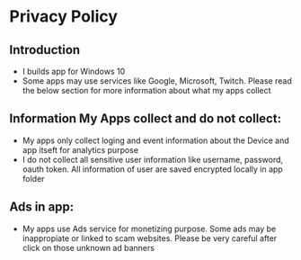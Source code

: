 # Privacy Policy

## Introduction
- I builds app for Windows 10
- Some apps may use services like Google, Microsoft, Twitch. Please read the below section for more information about what my apps collect

## Information My Apps collect and do not collect:
- My apps only collect loging and event information about the Device and app itseft for analytics purpose
- I do not collect all sensitive user information like username, password, oauth token. All information of user are saved encrypted locally in app folder

## Ads in app:
- My apps use Ads service for monetizing purpose. Some ads may be inappropiate or linked to scam websites. Please be very careful after click on those unknown ad banners
